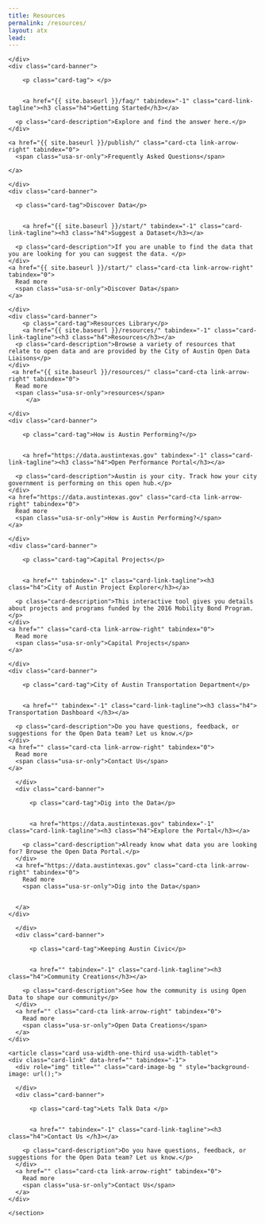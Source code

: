 ```yaml
---
title: Resources
permalink: /resources/
layout: atx
lead:
---
```

<section class="usa-grid">

<article class="card usa-width-one-third usa-width-tablet">
  <div class="card-link" data-href="" tabindex="-1">
    <div role="img" title="a woman at a cafe using the open data portal" class="card-image-bg " style="background-image: url({{ site.baseurl }}/images/starterkit/23.png);">

    </div>
    <div class="card-banner">

        <p class="card-tag"> </p>


        <a href="{{ site.baseurl }}/faq/" tabindex="-1" class="card-link-tagline"><h3 class="h4">Getting Started</h3></a>

      <p class="card-description">Explore and find the answer here.</p>
    </div>

    <a href="{{ site.baseurl }}/publish/" class="card-cta link-arrow-right" tabindex="0">
      <span class="usa-sr-only">Frequently Asked Questions</span>

    </a>
  </div>
</article>

<article class="card usa-width-one-third usa-width-tablet">
  <div class="card-link" data-href="{{ site.baseurl }}/start/" tabindex="-1">
    <div role="img" title="a hand holding a phone with the portal homepage" class="card-image-bg " style="background-image: url({{ site.baseurl }}/images/starterkit/31.png);">

    </div>
    <div class="card-banner">

      <p class="card-tag">Discover Data</p>


        <a href="{{ site.baseurl }}/start/" tabindex="-1" class="card-link-tagline"><h3 class="h4">Suggest a Dataset</h3></a>

      <p class="card-description">If you are unable to find the data that you are looking for you can suggest the data. </p>
    </div>
    <a href="{{ site.baseurl }}/start/" class="card-cta link-arrow-right" tabindex="0">
      Read more
      <span class="usa-sr-only">Discover Data</span>
    </a>
  </div>
</article>

<article class="card usa-width-one-third usa-width-tablet">
  <div class="card-link" data-href="{{ site.baseurl }}/resources/" tabindex="-1">
    <div role="img" title="" class="card-image-bg " style="background-image: url();">

    </div>
    <div class="card-banner">
        <p class="card-tag">Resources Library</p>
        <a href="{{ site.baseurl }}/resources/" tabindex="-1" class="card-link-tagline"><h3 class="h4">Resources</h3></a>
      <p class="card-description">Browse a variety of resources that relate to open data and are provided by the City of Austin Open Data Liaisons</p>
    </div>
     <a href="{{ site.baseurl }}/resources/" class="card-cta link-arrow-right" tabindex="0">
      Read more
      <span class="usa-sr-only">resources</span>
         </a>
  </div>
</article>
  </section>

<section class="usa-grid">

<article class="card usa-width-one-third usa-width-tablet">
  <div class="card-link" data-href="https://data.austintexas.gov" tabindex="-1">
    <div role="img" title="screenshot of the portal homepage" class="card-image-bg " style="background-image: url({{ site.baseurl }}/images/gettingstarted/create0.png);">

    </div>
    <div class="card-banner">

        <p class="card-tag">How is Austin Performing?</p>


        <a href="https://data.austintexas.gov" tabindex="-1" class="card-link-tagline"><h3 class="h4">Open Performance Portal</h3></a>

      <p class="card-description">Austin is your city. Track how your city government is performing on this open hub.</p>
    </div>
    <a href="https://data.austintexas.gov" class="card-cta link-arrow-right" tabindex="0">
      Read more
      <span class="usa-sr-only">How is Austin Performing?</span>
    </a>
  </div>
</article>

<article class="card usa-width-one-third usa-width-tablet">
  <div class="card-link" data-href="" tabindex="-1">
    <div role="img" title="" class="card-image-bg " style="background-image: url();">

    </div>
    <div class="card-banner">

        <p class="card-tag">Capital Projects</p>


        <a href="" tabindex="-1" class="card-link-tagline"><h3 class="h4">City of Austin Project Explorer</h3></a>

      <p class="card-description">This interactive tool gives you details about projects and programs funded by the 2016 Mobility Bond Program.</p>
    </div>
    <a href="" class="card-cta link-arrow-right" tabindex="0">
      Read more
      <span class="usa-sr-only">Capital Projects</span>
    </a>
  </div>
</article>

  <article class="card usa-width-one-third usa-width-tablet">
  <div class="card-link" data-href="" tabindex="-1">
    <div role="img" title="" class="card-image-bg " style="background-image: url();">

    </div>
    <div class="card-banner">

        <p class="card-tag">City of Austin Transportation Department</p>


        <a href="" tabindex="-1" class="card-link-tagline"><h3 class="h4"> Transportation Dashboard </h3></a>

      <p class="card-description">Do you have questions, feedback, or suggestions for the Open Data team? Let us know.</p>
    </div>
    <a href="" class="card-cta link-arrow-right" tabindex="0">
      Read more
      <span class="usa-sr-only">Contact Us</span>
    </a>
  </div>
</article>

  </section>

  <section class="usa-grid">

  <article class="card usa-width-one-third usa-width-tablet">
    <div class="card-link" data-href="https://data.austintexas.gov" tabindex="-1">
      <div role="img" title="screenshot of the portal homepage" class="card-image-bg " style="background-image: url({{ site.baseurl }}/images/gettingstarted/create0.png);">

      </div>
      <div class="card-banner">

          <p class="card-tag">Dig into the Data</p>


          <a href="https://data.austintexas.gov" tabindex="-1" class="card-link-tagline"><h3 class="h4">Explore the Portal</h3></a>

        <p class="card-description">Already know what data you are looking for? Browse the Open Data Portal.</p>
      </div>
      <a href="https://data.austintexas.gov" class="card-cta link-arrow-right" tabindex="0">
        Read more
        <span class="usa-sr-only">Dig into the Data</span>


      </a>
    </div>
  </article>

  <article class="card usa-width-one-third usa-width-tablet">
    <div class="card-link" data-href="" tabindex="-1">
      <div role="img" title="" class="card-image-bg " style="background-image: url();">

      </div>
      <div class="card-banner">

          <p class="card-tag">Keeping Austin Civic</p>


          <a href="" tabindex="-1" class="card-link-tagline"><h3 class="h4">Community Creations</h3></a>

        <p class="card-description">See how the community is using Open Data to shape our community</p>
      </div>
      <a href="" class="card-cta link-arrow-right" tabindex="0">
        Read more
        <span class="usa-sr-only">Open Data Creations</span>
      </a>
    </div>
  </article>

    <article class="card usa-width-one-third usa-width-tablet">
    <div class="card-link" data-href="" tabindex="-1">
      <div role="img" title="" class="card-image-bg " style="background-image: url();">

      </div>
      <div class="card-banner">

          <p class="card-tag">Lets Talk Data </p>


          <a href="" tabindex="-1" class="card-link-tagline"><h3 class="h4">Contact Us </h3></a>

        <p class="card-description">Do you have questions, feedback, or suggestions for the Open Data team? Let us know.</p>
      </div>
      <a href="" class="card-cta link-arrow-right" tabindex="0">
        Read more
        <span class="usa-sr-only">Contact Us</span>
      </a>
    </div>
  </article>

    </section>
